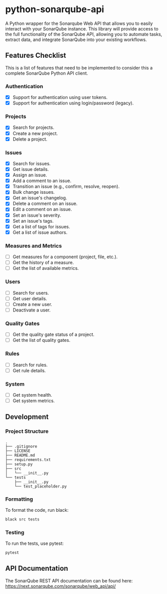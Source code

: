 # python-sonarqube-api

A Python wrapper for the Sonarqube Web API that allows you to easily interact with your SonarQube instance. This library will provide access to the full functionality of the SonarQube API, allowing you to automate tasks, extract data, and integrate SonarQube into your existing workflows.

## Features Checklist

This is a list of features that need to be implemented to consider this a complete SonarQube Python API client.

### Authentication
- [x] Support for authentication using user tokens.
- [x] Support for authentication using login/password (legacy).

### Projects
- [x] Search for projects.
- [x] Create a new project.
- [x] Delete a project.

### Issues
- [x] Search for issues.
- [x] Get issue details.
- [x] Assign an issue.
- [x] Add a comment to an issue.
- [x] Transition an issue (e.g., confirm, resolve, reopen).
- [x] Bulk change issues.
- [x] Get an issue's changelog.
- [x] Delete a comment on an issue.
- [x] Edit a comment on an issue.
- [x] Set an issue's severity.
- [x] Set an issue's tags.
- [x] Get a list of tags for issues.
- [x] Get a list of issue authors.

### Measures and Metrics
- [ ] Get measures for a component (project, file, etc.).
- [ ] Get the history of a measure.
- [ ] Get the list of available metrics.

### Users
- [ ] Search for users.
- [ ] Get user details.
- [ ] Create a new user.
- [ ] Deactivate a user.

### Quality Gates
- [ ] Get the quality gate status of a project.
- [ ] Get the list of quality gates.

### Rules
- [ ] Search for rules.
- [ ] Get rule details.

### System
- [ ] Get system health.
- [ ] Get system metrics.

## Development

### Project Structure
```
.
├── .gitignore
├── LICENSE
├── README.md
├── requirements.txt
├── setup.py
├── src
│   └── __init__.py
└── tests
    ├── __init__.py
    └── test_placeholder.py
```

### Formatting

To format the code, run black:

```bash
black src tests
```

### Testing

To run the tests, use pytest:

```bash
pytest
```

## API Documentation

The SonarQube REST API documentation can be found here: https://next.sonarqube.com/sonarqube/web_api/api/
